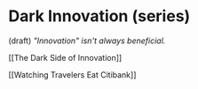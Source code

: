# Dark Innovation (series)
(draft) 
*"Innovation" isn't always beneficial.* 

[[The Dark Side of Innovation]] 

[[Watching Travelers Eat Citibank]] 

